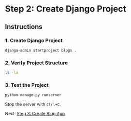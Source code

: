 # Step 2: Create Django Project

## Instructions

### 1. Create Django Project

```bash
django-admin startproject blogs .
```

### 2. Verify Project Structure

```bash
ls -la
```

### 3. Test the Project

```bash
python manage.py runserver
```

Stop the server with `Ctrl+C`.

Next: [Step 3: Create Blog App](step-03-create-app.md)
